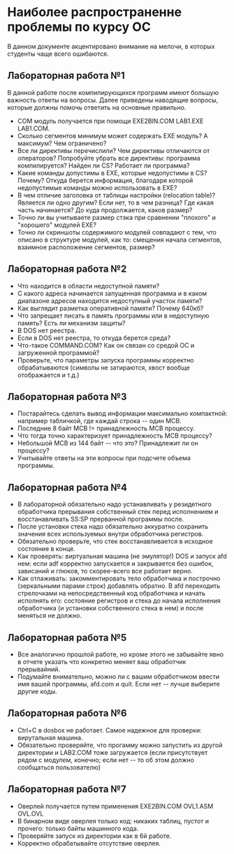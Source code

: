 # Наиболее распространенне проблемы по курсу ОС

В данном документе акцентировано внимание на мелочи, в которых студенты чаще всего ошибаются. 

## Лабораторная работа №1

В данной работе после компилирующихся программ имеют большую важность ответы на вопросы. Далее приведены наводящие вопросы, которые должны помочь ответить на основные правильно.

- COM модуль получается при помощи EXE2BIN.COM LAB1.EXE LAB1.COM.
- Сколько сегментов минимум может содержать EXE модуль? А максимум? Чем ограничено?
- Все ли директивы перечислили? Чем директивы отличаются от операторов? Попробуйте убрать все директивы: программа компилируется? Найден ли CS? Работает ли программа?
- Какие команды допустимы в EXE, которые недопустимы в CS? Почему? Откуда берется информация, благодаря которой недопустимые команды можно использовать в EXE?
- В чем отличие заголовка от таблицы настройки (relocation table)? Является ли одно другим? Если нет, то в чем разница? Где какая часть начинается? До куда продолжается, каков размер?
- Точно ли вы учитываете размер стэка при сравнении "плохого" и "хорошего" модулей EXE?
- Точно ли скриншоты содержимого модулей совпадают с тем, что описано в структуре модулей, как то: смещения начала сегментов, взаимное расположение сегментов, размер?

## Лабораторная работа №2

- Что находится в области недоступной памяти?
- С какого адреса начинается запущенная программа и в каком диапазоне адресов находится недоступный участок памяти?
- Как выглядит разметка оперативной памяти? Почему 640кб?
- Что запрещает писать в память программы или в недоступную память? Есть ли механизм защиты?
- В DOS нет реестра.
- Если в DOS нет реестра, то откуда берется среда?
- Что-такое COMMAND.COM? Как он связан со средой ОС и загруженной программой?
- Проверьте, что параметры запуска программы корректно обрабатываются (символы не затираются, хвост вообще отображается и т.д.)

## Лабораторная работа №3

- Постарайтесь сделать вывод информации максимально компактной: например табличкой, где каждай строка -- один MCB.
- Последние 8 байт MCB != принадлежность MCB процессу.
- Что тогда точно характеризует принадлежность MCB процессу? 
- Небольшой MCB из 144 байт -- что это? Принадлежит ли он процессу?
- Учитывайте ответы на эти вопросы при подсчете объема программы.

## Лабораторная работа №4

- В лабораторной обязательно надо устанавливать у резидетного обработчика прерывания собственный стек перед исполнением и восстанавливать SS:SP прерванной программы после.
- После установки стека надо обязательно аккуратно сохранить значения всех используемых внутри обработчика регистров.
- Обязательно проверьте, что стек восстанавливается в исходное состояние в конце.
- Как проверять: виртуальная машина (не эмулятор!) DOS и запуск afd нем: если adf корректно запускается и закрывается без ошибок, зависаний и глюков, то скорее-всего все работает верно.
- Как отлаживать: закомментировать тело обработчика и построчно (зеркальными парами строк) добавлять обратно. В afd переходить стрелочками на непосредственный код обработчика и начать исполнять его: состояние регистров и стека до начала исполнения обработчика (и установки собственного стека в нем) и после меняться не должно.

## Лабораторная работа №5

- Все аналогично прошлой работе, но кроме этого не забывайте явно в отчете указать что конкретно меняет ваш обработчик прерывайний.
- Подумайте внимательно, можно ли с вашим обработчиком ввести имя вашей программы, afd.com и quit. Если нет -- лучше выберите другие коды.

## Лабораторная работа №6

- Ctrl+C в dosbox не работает. Самое надежное для проверки: вирутальная машина.
- Обязательно проверяйте, что прогамму можно запустить из другой директории и LAB2.COM тоже загружается (если присутствует рядом с модулем, конечно; если нет -- то об этом должно сообщаться пользователю)

## Лабораторная работа №7

- Оверлей получается путем применения EXE2BIN.COM OVL1.ASM OVL.OVL
- В бинарном виде оверлея только код: никаких таблиц, пустот и прочего: только байты машинного кода.
- Проверяйте запуск из директории как в 6й работе.
- Корректно обрабатывайте отсутствие оверлея.


